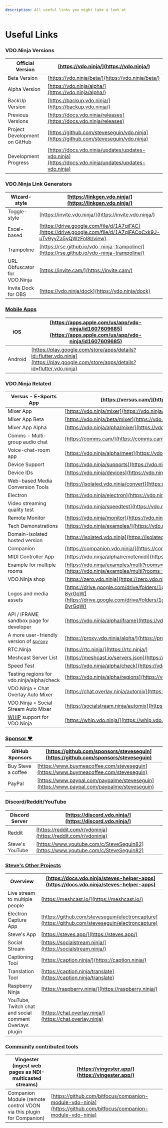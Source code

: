 ```yaml
---
description: All useful links you might take a look at
---
```


# Useful Links

### VDO.Ninja Versions

| Official Version              | [https://vdo.ninja/](https://vdo.ninja/)                                                             |
| ----------------------------- | ---------------------------------------------------------------------------------------------------- |
| Beta Version                  | [https://vdo.ninja/beta/](https://vdo.ninja/beta/)                                                   |
| Alpha Version                 | [https://vdo.ninja/alpha/](https://vdo.ninja/alpha/)                                                 |
| BackUp Version                | [https://backup.vdo.ninja/](https://backup.vdo.ninja/)                                               |
| Previous Versions             | [https://docs.vdo.ninja/releases](https://docs.vdo.ninja/releases)                                   |
| Project Development on GitHub | [https://github.com/steveseguin/vdo.ninja](https://github.com/steveseguin/vdo.ninja)                 |
| Development Progress          | [https://docs.vdo.ninja/updates/updates-vdo.ninja](https://docs.vdo.ninja/updates/updates-vdo.ninja) |

### VDO.Ninja Link Generators

| Wizard-style                 | [https://linkgen.vdo.ninja/](https://linkgen.vdo.ninja/)                                                              |
| ---------------------------- | --------------------------------------------------------------------------------------------------------------------- |
| Toggle-style                 | [https://invite.vdo.ninja/](https://invite.vdo.ninja/)                                                                |
| Excel-based                  | [https://drive.google.com/file/d/1A7qiFAC](https://drive.google.com/file/d/1A7qiFACoCxk9J-uTv9yyZa5yQWzFol8l/view)... |
| Trampoline                   | [https://rse.github.io/vdo-ninja-trampoline/](https://rse.github.io/vdo-ninja-trampoline/)                            |
| URL Obfuscator for VDO.Ninja | [https://invite.cam/](https://invite.cam/)                                                                            |
| Invite Dock for OBS          | [https://vdo.ninja/dock](https://vdo.ninja/dock)                                                                      |

### [Mobile Apps](steves-helper-apps/native-mobile-app-versions.md)

| iOS     | [https://apps.apple.com/us/app/vdo-ninja/id1607609685](https://apps.apple.com/us/app/vdo-ninja/id1607609685)                       |
| ------- | ---------------------------------------------------------------------------------------------------------------------------------- |
| Android | [https://play.google.com/store/apps/details?id=flutter.vdo.ninja](https://play.google.com/store/apps/details?id=flutter.vdo.ninja) |

### VDO.Ninja Related

| Versus - E-Sports App                                                              | [https://versus.cam/](https://versus.cam/)                                                                                                             |
| ---------------------------------------------------------------------------------- | ------------------------------------------------------------------------------------------------------------------------------------------------------ |
| Mixer App                                                                          | [https://vdo.ninja/mixer](https://vdo.ninja/mixer)                                                                                                     |
| Mixer App Beta                                                                     | [https://vdo.ninja/beta/mixer](https://vdo.ninja/beta/mixer)                                                                                           |
| Mixer App Alpha                                                                    | [https://vdo.ninja/alpha/mixer](https://vdo.ninja/alpha/mixer)                                                                                         |
| Comms - Multi-group audio chat                                                     | [https://comms.cam/](https://comms.cam/)                                                                                                               |
| Voice-chat-room app                                                                | [https://vdo.ninja/alpha/meet](https://vdo.ninja/alpha/meet)                                                                                           |
| Device Support                                                                     | [https://vdo.ninja/supports](https://vdo.ninja/supports)                                                                                               |
| Device IDs                                                                         | [https://vdo.ninja/devices](https://vdo.ninja/devices)                                                                                                 |
| Web-based Media Conversion Tools                                                   | [https://isolated.vdo.ninja/convert](https://isolated.vdo.ninja/convert)                                                                               |
| Electron                                                                           | [https://vdo.ninja/electron](https://vdo.ninja/electron)                                                                                               |
| Video streaming quality test                                                       | [https://vdo.ninja/speedtest](https://vdo.ninja/speedtest)                                                                                             |
| Remote Monitor                                                                     | [https://vdo.ninja/monitor](https://vdo.ninja/monitor)                                                                                                 |
| Tech Demonstrations                                                                | [https://vdo.ninja/examples/](https://vdo.ninja/examples/)                                                                                             |
| Domain-isolated hosted version                                                     | [https://isolated.vdo.ninja](https://isolated.vdo.ninja/)                                                                                              |
| Companion                                                                          | [https://companion.vdo.ninja/](https://companion.vdo.ninja/)                                                                                           |
| MIDI Controller App                                                                | [https://vdo.ninja/alpha/remotemidi](https://vdo.ninja/alpha/remotemidi)                                                                               |
| Example for multiple rooms                                                         | [https://vdo.ninja/examples/multi?rooms=room1,room2,room3](https://vdo.ninja/examples/multi?rooms=room1,room2,room3)                                   |
| VDO.Ninja shop                                                                     | [https://zero.vdo.ninja](https://zero.vdo.ninja)                                                                                                       |
| Logos and media assets                                                             | [https://drive.google.com/drive/folders/1gYfxKEvFbKl\_UgHBT5PeGc5PJ-8yrGqW](https://drive.google.com/drive/folders/1gYfxKEvFbKl\_UgHBT5PeGc5PJ-8yrGqW) |
| API / IFRAME sandbox page for developer                                            | [https://vdo.ninja/alpha/iframe](https://vdo.ninja/alpha/iframe)                                                                                       |
| A more user-friendly version of [`&proxy`](newly-added-parameters/and-proxy.md)    | [https://proxy.vdo.ninja/alpha/](https://proxy.vdo.ninja/alpha/)                                                                                       |
| RTC.Ninja                                                                          | [https://rtc.ninja/](https://rtc.ninja/)                                                                                                               |
| Meshcast Server List                                                               | [https://meshcast.io/servers.json](https://meshcast.io/servers.json)                                                                                   |
| Speed Test                                                                         | [https://vdo.ninja/alpha/check](https://vdo.ninja/alpha/check)                                                                                         |
| Testing regions for vdo.ninja/alpha/check                                          | [https://vdo.ninja/alpha/regions](https://vdo.ninja/alpha/regions)                                                                                     |
| VDO.Ninja + Chat Overlay Auto Mixer                                                | [https://chat.overlay.ninja/automix](https://chat.overlay.ninja/automix)                                                                               |
| VDO.Ninja + Social Stream Auto Mixer                                               | [https://socialstream.ninja/automix](https://socialstream.ninja/automix)                                                                               |
| [WHIP](advanced-settings/mixer-scene-parameters/and-whip.md) support for VDO.Ninja | [https://whip.vdo.ninja/](https://whip.vdo.ninja/)                                                                                                     |

### [Sponsor ❤](getting-started/sponsor.md)

| GitHub Sponsors    | [https://github.com/sponsors/steveseguin](https://github.com/sponsors/steveseguin)         |
| ------------------ | ------------------------------------------------------------------------------------------ |
| Buy Steve a coffee | [https://www.buymeacoffee.com/steveseguin](https://www.buymeacoffee.com/steveseguin)       |
| PayPal             | [https://www.paypal.com/paypalme/steveseguin](https://www.paypal.com/paypalme/steveseguin) |

### Discord/Reddit/YouTube

| Discord Server  | [https://discord.vdo.ninja/](https://discord.vdo.ninja/)                           |
| --------------- | ---------------------------------------------------------------------------------- |
| Reddit          | [https://reddit.com/r/vdoninja](https://reddit.com/r/vdoninja)                     |
| Steve's YouTube | [https://www.youtube.com/c/SteveSeguin82](https://www.youtube.com/c/SteveSeguin82) |

### [Steve's Other Projects](steves-helper-apps/)

| Overview                                                | [https://docs.vdo.ninja/steves-helper-apps](https://docs.vdo.ninja/steves-helper-apps)           |
| ------------------------------------------------------- | ------------------------------------------------------------------------------------------------ |
| Live stream to multiple people                          | [https://meshcast.io/](https://meshcast.io/)                                                     |
| Electron Capture App                                    | [https://github.com/steveseguin/electroncapture](https://github.com/steveseguin/electroncapture) |
| Steve's App                                             | [https://steves.app/](https://steves.app/)                                                       |
| Social Stream                                           | [https://socialstream.ninja/](https://socialstream.ninja/)                                       |
| Captioning Tool                                         | [https://caption.ninja/](https://caption.ninja/)                                                 |
| Translation Tool                                        | [https://caption.ninja/translate](https://caption.ninja/translate)                               |
| Raspberry Ninja                                         | [https://raspberry.ninja/](https://raspberry.ninja/)                                             |
| YouTube, Twitch chat and social comment Overlays plugin | [https://chat.overlay.ninja/](https://chat.overlay.ninja)                                        |

### [Community contributed tools](steves-helper-apps/community-contributed-tools.md)

| Vingester (ingest web pages as NDI-multicasted streams)              | [https://vingester.app/](https://vingester.app/)                                                                 |
| -------------------------------------------------------------------- | ---------------------------------------------------------------------------------------------------------------- |
| Companion Module (remote control VDON via this plugin for Companion) | [https://github.com/bitfocus/companion-module-vdo-ninja](https://github.com/bitfocus/companion-module-vdo-ninja) |
